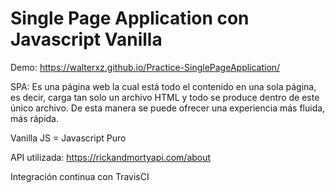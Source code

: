 # Single Page Application con Javascript Vanilla

Demo: https://walterxz.github.io/Practice-SinglePageApplication/

SPA: Es una página web la cual está todo el contenido en una sola página, es decir, carga tan solo un archivo HTML y todo se produce dentro de este único archivo. De esta manera se puede ofrecer una experiencia más fluida, más rápida.

Vanilla JS = Javascript Puro

API utilizada: https://rickandmortyapi.com/about

Integración continua con TravisCI
